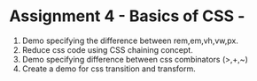 # Assignment 4 - Basics of CSS -
 
1. Demo specifying the difference between rem,em,vh,vw,px.
2. Reduce css code using CSS chaining concept.
3. Demo specifying difference between css combinators (>,+,~)
4. Create a demo for css transition and transform.
